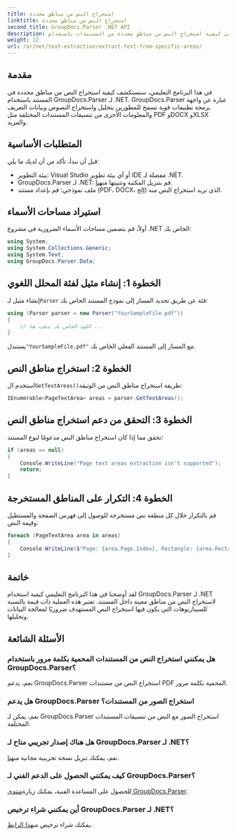 ```yaml
---
title: استخراج النص من مناطق محددة
linktitle: استخراج النص من مناطق محددة
second_title: GroupDocs.Parser .NET API
description: تعرف على كيفية استخراج النص من مناطق محددة من المستندات باستخدام GroupDocs.Parser لـ .NET. دليل سهل خطوة بخطوة.
weight: 12
url: /ar/net/text-extraction/extract-text-from-specific-areas/
---
```

## مقدمة
في هذا البرنامج التعليمي، سنستكشف كيفية استخراج النص من مناطق محددة في المستند باستخدام GroupDocs.Parser لـ .NET. GroupDocs.Parser عبارة عن واجهة برمجة تطبيقات قوية تسمح للمطورين بتحليل واستخراج النصوص وبيانات التعريف والمعلومات الأخرى من تنسيقات المستندات المختلفة مثل PDF وDOCX وXLSX والمزيد.
## المتطلبات الأساسية
قبل أن نبدأ، تأكد من أن لديك ما يلي:
- بيئة التطوير: Visual Studio أو أي بيئة تطوير IDE مفضلة لـ .NET.
-  GroupDocs.Parser لـ .NET: قم بتنزيل المكتبة وتثبيتها من[هنا](https://releases.groupdocs.com/parser/net/).
- ملف نموذجي: قم بإعداد مستند (PDF، DOCX، إلخ) الذي تريد استخراج النص منه.

## استيراد مساحات الأسماء
أولاً، قم بتضمين مساحات الأسماء الضرورية في مشروع .NET الخاص بك:
```csharp
using System;
using System.Collections.Generic;
using System.Text;
using GroupDocs.Parser.Data;
```
## الخطوة 1: إنشاء مثيل لفئة المحلل اللغوي
 إنشاء مثيل لـ`Parser` فئة عن طريق تحديد المسار إلى نموذج المستند الخاص بك:
```csharp
using (Parser parser = new Parser("YourSampleFile.pdf"))
{
    // الكود الخاص بك يذهب هنا ...
}
```
 يستبدل`"YourSampleFile.pdf"` مع المسار إلى المستند الفعلي الخاص بك.
## الخطوة 2: استخراج مناطق النص
 استخدم ال`GetTextAreas()`طريقة استخراج مناطق النص من الوثيقة:
```csharp
IEnumerable<PageTextArea> areas = parser.GetTextAreas();
```
## الخطوة 3: التحقق من دعم استخراج مناطق النص
تحقق مما إذا كان استخراج مناطق النص مدعومًا لنوع المستند:
```csharp
if (areas == null)
{
    Console.WriteLine("Page text areas extraction isn't supported");
    return;
}
```
## الخطوة 4: التكرار على المناطق المستخرجة
قم بالتكرار خلال كل منطقة نص مستخرجة للوصول إلى فهرس الصفحة والمستطيل وقيمة النص:
```csharp
foreach (PageTextArea area in areas)
{
    Console.WriteLine($"Page: {area.Page.Index}, Rectangle: {area.Rectangle}, Text: {area.Text}");
}
```

## خاتمة
لقد أوضحنا في هذا البرنامج التعليمي كيفية استخدام GroupDocs.Parser لـ .NET لاستخراج النص من مناطق معينة داخل المستند. تعتبر هذه العملية ذات قيمة بالنسبة للسيناريوهات التي يكون فيها استخراج النص المستهدف ضروريًا لمعالجة البيانات وتحليلها.

## الأسئلة الشائعة
### هل يمكنني استخراج النص من المستندات المحمية بكلمة مرور باستخدام GroupDocs.Parser؟
نعم، يدعم GroupDocs.Parser استخراج النص من مستندات PDF المحمية بكلمة مرور.
### هل يدعم GroupDocs.Parser استخراج الصور من المستندات؟
نعم، يمكن لـ GroupDocs.Parser استخراج الصور مع النص من تنسيقات المستندات المختلفة.
### هل هناك إصدار تجريبي متاح لـ GroupDocs.Parser لـ .NET؟
 نعم، يمكنك تنزيل نسخة تجريبية مجانية من[هنا](https://releases.groupdocs.com/).
### كيف يمكنني الحصول على الدعم الفني لـ GroupDocs.Parser؟
 للحصول على المساعدة الفنية، يمكنك زيارة[منتدى GroupDocs.Parser](https://forum.groupdocs.com/c/parser/17).
### أين يمكنني شراء ترخيص GroupDocs.Parser لـ .NET؟
 يمكنك شراء ترخيص من[هذا الرابط](https://purchase.groupdocs.com/buy).